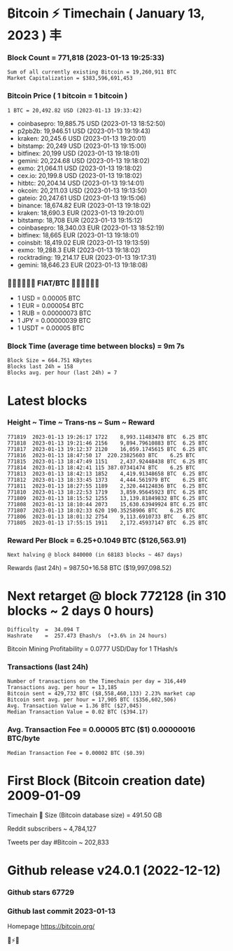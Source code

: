 # ₿itcoin ⚡ Timechain ( January 13, 2023 ) 丰
### Block Count = 771,818 (2023-01-13 19:25:33)
    Sum of all currently existing Bitcoin = 19,260,911 BTC
    Market Capitalization = $383,596,691,453
### Bitcoin Price ( 1 bitcoin = 1 bitcoin )
    1 BTC = 20,492.82 USD (2023-01-13 19:33:42)
- coinbasepro: 19,885.75 USD (2023-01-13 18:52:50)
- p2pb2b: 19,946.51 USD (2023-01-13 19:19:43)
- kraken: 20,245.6 USD (2023-01-13 19:20:01)
- bitstamp: 20,249 USD (2023-01-13 19:15:00)
- bitfinex: 20,199 USD (2023-01-13 19:18:01)
- gemini: 20,224.68 USD (2023-01-13 19:18:02)
- exmo: 21,064.11 USD (2023-01-13 19:18:02)
- cex.io: 20,199.8 USD (2023-01-13 19:18:02)
- hitbtc: 20,204.14 USD (2023-01-13 19:14:01)
- okcoin: 20,211.03 USD (2023-01-13 19:13:50)
- gateio: 20,247.61 USD (2023-01-13 19:15:06)
- binance: 18,674.82 EUR (2023-01-13 19:18:02)
- kraken: 18,690.3 EUR (2023-01-13 19:20:01)
- bitstamp: 18,708 EUR (2023-01-13 19:15:12)
- coinbasepro: 18,340.03 EUR (2023-01-13 18:52:19)
- bitfinex: 18,665 EUR (2023-01-13 19:18:01)
- coinsbit: 18,419.02 EUR (2023-01-13 19:13:59)
- exmo: 19,288.3 EUR (2023-01-13 19:18:02)
- rocktrading: 19,214.17 EUR (2023-01-13 19:17:31)
- gemini: 18,646.23 EUR (2023-01-13 19:18:08)
### 💱💶💵💷💴💱 FIAT/BTC 💱💴💷💵💶💱
- 1 USD = 0.00005 BTC
- 1 EUR = 0.000054 BTC
- 1 RUB = 0.00000073 BTC
- 1 JPY = 0.00000039 BTC
- 1 USDT = 0.00005 BTC
### Block Time (average time between blocks)	=  9m 7s
    Block Size = 664.751 KBytes
    Blocks last 24h = 158
    Blocks avg. per hour (last 24h) = 7
# Latest blocks
### Height	~ Time	~ Trans-ns	~ Sum	~ Reward
    771819	2023-01-13 19:26:17	1722	8,993.11483478 BTC	6.25 BTC
    771818	2023-01-13 19:21:46	2156	9,894.79610883 BTC	6.25 BTC
    771817	2023-01-13 19:12:37	2120	16,059.1745615 BTC	6.25 BTC
    771816	2023-01-13 18:47:50	17	220.23825603 BTC	6.25 BTC
    771815	2023-01-13 18:47:49	1151	2,437.92448438 BTC	6.25 BTC
    771814	2023-01-13 18:42:41	115	387.07341474 BTC	6.25 BTC
    771813	2023-01-13 18:42:13	1852	4,419.91348658 BTC	6.25 BTC
    771812	2023-01-13 18:33:45	1373	4,444.561979 BTC	6.25 BTC
    771811	2023-01-13 18:27:55	1189	2,320.44124836 BTC	6.25 BTC
    771810	2023-01-13 18:22:53	1719	3,859.95645923 BTC	6.25 BTC
    771809	2023-01-13 18:15:52	1255	13,139.81849832 BTC	6.25 BTC
    771808	2023-01-13 18:10:44	2073	15,630.63949924 BTC	6.25 BTC
    771807	2023-01-13 18:02:33	620	190.35258906 BTC	6.25 BTC
    771806	2023-01-13 18:01:32	2754	9,113.6910733 BTC	6.25 BTC
    771805	2023-01-13 17:55:15	1911	2,172.45937147 BTC	6.25 BTC
### Reward Per Block = 6.25+0.1049 BTC ($126,563.91) 
    Next halving @ block 840000 (in 68183 blocks ~ 467 days)
Rewards (last 24h) = 987.50+16.58 BTC ($19,997,098.52)
# Next retarget @ block 772128 (in 310 blocks ~ 2 days 0 hours)
    Difficulty  =  34.094 T 
    Hashrate    =  257.473 Ehash/s  (+3.6% in 24 hours)
Bitcoin Mining Profitability = 0.0777 USD/Day for 1 THash/s
### Transactions (last 24h)
    Number of transactions on the Timechain per day = 316,449
    Transactions avg. per hour = 13,185
    Bitcoin sent = 429,732 BTC ($8,558,460,133) 2.23% market cap
    Bitcoin sent avg. per hour = 17,905 BTC ($356,602,506)
    Avg. Transaction Value = 1.36 BTC ($27,045)
    Median Transaction Value = 0.02 BTC ($394.17)
### Avg. Transaction Fee = 0.00005 BTC ($1) 0.00000016 BTC/byte
    Median Transaction Fee = 0.00002 BTC ($0.39)
# First Block (Bitcoin creation date)	2009-01-09
Timechain 🪩 Size (Bitcoin database size)	=  491.50 GB

Reddit subscribers	~  4,784,127

Tweets per day #Bitcoin 	~  202,833
# Github release	v24.0.1 (2022-12-12)
### Github stars	67729
### Github last commit	2023-01-13

Homepage	https://bitcoin.org/

💙⚡💜
